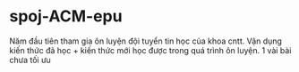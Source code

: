 # spoj-ACM-epu
Năm đầu tiên tham gia ôn luyện đội tuyển tin học của khoa cntt. 
Vận dụng kiến thức đã học + kiến thức mới học được trong quá trình ôn luyện.
1 vài bài chưa tối ưu
